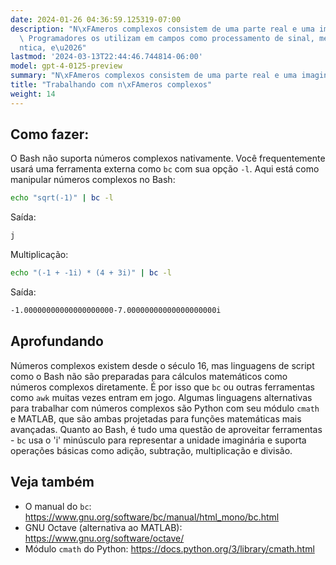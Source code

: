 ```yaml
---
date: 2024-01-26 04:36:59.125319-07:00
description: "N\xFAmeros complexos consistem de uma parte real e uma imagin\xE1ria.\
  \ Programadores os utilizam em campos como processamento de sinal, mec\xE2nica qu\xE2\
  ntica, e\u2026"
lastmod: '2024-03-13T22:44:46.744814-06:00'
model: gpt-4-0125-preview
summary: "N\xFAmeros complexos consistem de uma parte real e uma imagin\xE1ria."
title: "Trabalhando com n\xFAmeros complexos"
weight: 14
---
```


## Como fazer:
O Bash não suporta números complexos nativamente. Você frequentemente usará uma ferramenta externa como `bc` com sua opção `-l`. Aqui está como manipular números complexos no Bash:

```bash
echo "sqrt(-1)" | bc -l
```

Saída:
```bash
j
```

Multiplicação:

```bash
echo "(-1 + -1i) * (4 + 3i)" | bc -l
```

Saída:
```bash
-1.00000000000000000000-7.00000000000000000000i
```

## Aprofundando
Números complexos existem desde o século 16, mas linguagens de script como o Bash não são preparadas para cálculos matemáticos como números complexos diretamente. É por isso que `bc` ou outras ferramentas como `awk` muitas vezes entram em jogo. Algumas linguagens alternativas para trabalhar com números complexos são Python com seu módulo `cmath` e MATLAB, que são ambas projetadas para funções matemáticas mais avançadas. Quanto ao Bash, é tudo uma questão de aproveitar ferramentas - `bc` usa o 'i' minúsculo para representar a unidade imaginária e suporta operações básicas como adição, subtração, multiplicação e divisão.

## Veja também
- O manual do `bc`: https://www.gnu.org/software/bc/manual/html_mono/bc.html
- GNU Octave (alternativa ao MATLAB): https://www.gnu.org/software/octave/
- Módulo `cmath` do Python: https://docs.python.org/3/library/cmath.html
